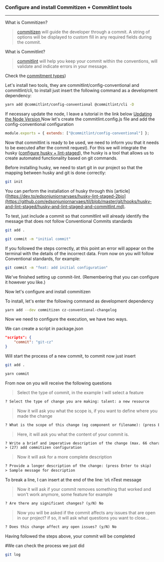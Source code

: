 ### Configure and install Commitizen + Commitlint tools

---

What is Commitizen?

> [commitizen](http://commitizen.github.io/cz-cli/) will guide the developer through a commit. A string of options will be displayed to custom fill in any required fields during the commit.

What is Commitlint?

> [commitlint](https://commitlint.js.org/#/) will help you keep your commit within the conventions, will validate and indicate errors in your message.

Check the [commitment types](https://github.com/edsonjuniornarvaes/Til/blob/master/git/semantic-commit-messages/semantic-commit-messages.md))

Let's install two tools, they are commitlint/config-conventional and commitlint/cli, to install just insert the following command as a development dependency:

```bash
yarn add @commitlint/config-conventional @commitlint/cli -D
```

If necessary update the node, I leave a tutorial in the link below
[Updating the Node Version
](https://dev.to/edsonjuniornarvaes/updating-the-node-version-45j4)
Now let's create the commitlint.config.js file and add the config-conventional configuration

```js
module.exports = { extends: ["@commitlint/config-conventional"] };
```

Now that commitlint is ready to be used, we need to inform you that it needs to be executed after the commit request). For this we will integrate the husky ([configure husky + lint-staged](https://github.com/edsonjuniornarvaes/Til/blob/master/git/hooks/husky-and-lint-staged/husky-and-lint-staged.md)), the husky is a tool that allows us to create automated functionality based on git commands.

Before installing husky, we need to start git in our project so that the mapping between husky and git is done correctly:

```bash
git init
```

You can perform the installation of husky through this [article]([https://dev.to/edsonjuniornarvaes/husky-lint-staged-2bjo](https://github.com/edsonjuniornarvaes/til/blob/master/git/hooks/husky-and-lint-staged/husky-and-lint-staged-and-commitlint.md).

To test, just include a commit so that commitlint will already identify the message that does not follow Conventional Commits standards

```bash
git add .

git commit -m "initial commit"
```

If you followed the steps correctly, at this point an error will appear on the terminal with the details of the incorrect data. From now on you will follow Conventional standards, for example:

```bash
git commit -m "feat: add initial configuration"
```

We've finished setting up commit-lint. (Remembering that you can configure it however you like.)

Now let's configure and install commitizen

To install, let's enter the following command as development dependency

```bash
yarn add --dev commitizen cz-conventional-changelog
```

Now we need to configure the execution, we have two ways.

We can create a script in package.json

```json
"scripts": {
    "commit": "git-cz"
}
```

Will start the process of a new commit, to commit now just insert

```bash
git add .

yarn commit
```

From now on you will receive the following questions

> Select the type of commit, in the example I will select a feature

```txt
? Select the type of change you are making: talent: a new resource
```

> Now it will ask you what the scope is, if you want to define where you made the change

```txt
? What is the scope of this change (eg component or filename): (press Enter to skip)
```

> Here, it will ask you what the content of your commit is.

```txt
? Write a brief and imperative description of the change (max. 66 characters):
> (27) add commitizen configuration
```

> Now it will ask for a more complete description

```txt
? Provide a longer description of the change: (press Enter to skip)
> Sample message for description
```

To break a line, I can insert at the end of the line: \n\ nTest message

> Now it will ask if your commit removes something that worked and won't work anymore, some feature for example

```txt
? Are there any significant changes? (y/N) No
```

> Now you will be asked if the commit affects any issues that are open in our project? if so, it will ask what questions you want to close...

```txt
? Does this change affect any open issues? (y/N) No
```

Having followed the steps above, your commit will be completed

#We can check the process we just did

```bash
git log
```
